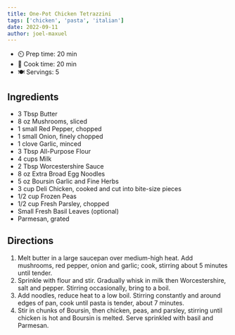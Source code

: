 ```yaml
---
title: One-Pot Chicken Tetrazzini
tags: ['chicken', 'pasta', 'italian']
date: 2022-09-11
author: joel-maxuel
---
```



- ⏲️ Prep time: 20 min
- 🍳 Cook time: 20 min
- 🍽️ Servings: 5

## Ingredients

- 3 Tbsp Butter
- 8 oz Mushrooms, sliced
- 1 small Red Pepper, chopped
- 1 small Onion, finely chopped
- 1 clove Garlic, minced
- 3 Tbsp All-Purpose Flour
- 4 cups Milk
- 2 Tbsp Worcestershire Sauce
- 8 oz Extra Broad Egg Noodles
- 5 oz Boursin Garlic and Fine Herbs
- 3 cup Deli Chicken, cooked and cut into bite-size pieces
- 1/2 cup Frozen Peas
- 1/2 cup Fresh Parsley, chopped
- Small Fresh Basil Leaves (optional)
- Parmesan, grated


## Directions

1. Melt butter in a large saucepan over medium-high heat. Add mushrooms, red pepper, onion and garlic; cook, stirring about 5 minutes until tender.
2. Sprinkle with flour and stir. Gradually whisk in milk then Worcestershire, salt and pepper. Stirring occasionally, bring to a boil.
3. Add noodles, reduce heat to a low boil. Stirring constantly and around edges of pan, cook until pasta is tender, about 7 minutes.
4. Stir in chunks of Boursin, then chicken, peas, and parsley, stirring until chicken is hot and Boursin is melted. Serve sprinkled with basil and Parmesan.

